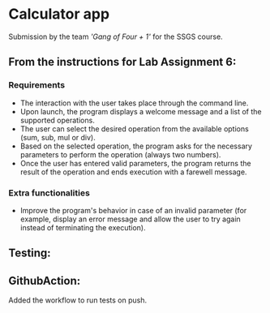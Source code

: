 # Calculator app

Submission by the team *'Gang of Four + 1'* for the SSGS course.  

## From the instructions for Lab Assignment 6:

### Requirements

- The interaction with the user takes place through the command line.  
- Upon launch, the program displays a welcome message and a list of the supported operations.  
- The user can select the desired operation from the available options (sum, sub, mul or div).  
- Based on the selected operation, the program asks for the necessary parameters to perform the operation (always two numbers).
- Once the user has entered valid parameters, the program returns the result of the operation and ends execution with a farewell message.

### Extra functionalities

- Improve the program's behavior in case of an invalid parameter (for example, display an error message and allow the user to try again instead of terminating the execution).

## Testing:

## GithubAction:

Added the workflow to run tests on push.